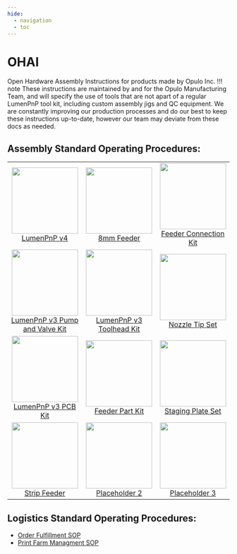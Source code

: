 ```yaml
---
hide:
  - navigation
  - toc
---
```


# OHAI
Open Hardware Assembly Instructions for products made by Opulo Inc.
!!! note
	These instructions are maintained by and for the Opulo Manufacturing Team, and will specify the use of tools that are not apart of a regular LumenPnP  tool kit, including custom assembly jigs and QC equipment. We are constantly improving our production processes and do our best to keep these instructions up-to-date, however our team may deviate from these docs as needed.

## Assembly Standard Operating Procedures:

| | | |
|:-------------------------:|:-------------------------:|:-------------------------:|
|<a href="lumen/index.html"><img style="height:150px;" src="img/semi-hero-head-on-small.png"> <br /> LumenPnP v4</a> |<a href="feeder8/index.html"><img style="height:150px;" src="img/feeder-gold-no-spoolglow.png"> <br />8mm Feeder</a>|<a href="feeder-connection-kit/index.html"><img style="height:150px;" src="img/feeder-connection-kit.png"> <br />Feeder Connection Kit</a>|
|<a href="misc/vac-and-valve-set-v3/index.html"><img style="height:150px;" src="img/pump-and-valve.png"> <br /> LumenPnP v3 Pump and Valve Kit</a> |<a href="misc/lumenpnp-toolhead-asm-v3/index.html"><img style="height:150px;" src="img/toolhead.png"> <br />LumenPnP v3 Toolhead Kit</a>|<a href="misc/cp40-noz-set/index.html"><img style="height:150px;" src="misc/cp40-noz-set/img/image12.jpg"> <br />Nozzle Tip Set</a>|
|<a href="misc/v3-pcb-kit/index.html"><img style="height:150px;" src="img/pcb-kit.png"> <br /> LumenPnP v3 PCB Kit</a> |<a href="misc/feeder-part-kit/index.html"><img style="height:150px;" src="img/feeder-parts.png"> <br /> Feeder Part Kit</a>|<a href="misc/staging-plate-set/index.html"><img style="height:150px;" src="misc/staging-plate-set/img/pcb-staging-plate-alpha.png"> <br /> Staging Plate Set</a> |
|<a href="misc/strip-feeder/index.html"><img style="height:150px;" src="img/strip-feeder-thumbnail.png"> <br /> Strip Feeder</a>|<a href="placeholder2/index.html"><img style="height:150px;" src="placeholder2-image.png"> <br /> Placeholder 2</a>|<a href="placeholder3/index.html"><img style="height:150px;" src="placeholder3-image.png"> <br /> Placeholder 3</a>|

## Logistics Standard Operating Procedures:

- [Order Fulfillment SOP](operations/order-fulfillment/index.md)
- [Print Farm Managment SOP](operations/print-farm/index.md)
